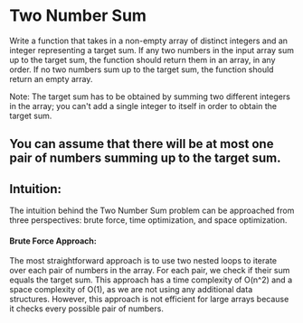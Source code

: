 # Two Number Sum
Write a function that takes in a non-empty array of distinct integers and an integer representing a target sum. If any two numbers in the input array sum up to the target sum, the function should return them in an array, in any order. If no two numbers sum up to the target sum, the function should return an empty
array.

Note: The target sum has to be obtained by summing two different integers in the array; you can't add a single integer to itself in order to obtain the target sum.

You can assume that there will be at most one pair of numbers summing up to the target sum.
--------------------------------------------------------------------
## Intuition:
The intuition behind the Two Number Sum problem can be approached from three perspectives: brute force, time optimization, and space optimization.

#### Brute Force Approach: 
The most straightforward approach is to use two nested loops to iterate over each pair of numbers in the array. For each pair, we check if their sum equals the target sum. This approach has a time complexity of O(n^2) and a space complexity of O(1), as we are not using any additional data structures. However, this approach is not efficient for large arrays because it checks every possible pair of numbers.
